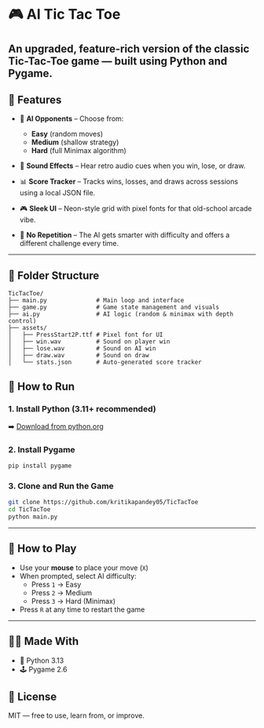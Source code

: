 # 🎮 AI Tic Tac Toe

An upgraded, feature-rich version of the classic Tic-Tac-Toe game — built using Python and Pygame. 
---

## 🎯 Features

- 🤖 **AI Opponents** – Choose from:
  - **Easy** (random moves)
  - **Medium** (shallow strategy)
  - **Hard** (full Minimax algorithm)

- 🎵 **Sound Effects** – Hear retro audio cues when you win, lose, or draw.

- 📊 **Score Tracker** – Tracks wins, losses, and draws across sessions using a local JSON file.

- 🎮 **Sleek UI** – Neon-style grid with pixel fonts for that old-school arcade vibe.

- 🧠 **No Repetition** – The AI gets smarter with difficulty and offers a different challenge every time.

---

## 📁 Folder Structure

```
TicTacToe/
├── main.py              # Main loop and interface
├── game.py              # Game state management and visuals
├── ai.py                # AI logic (random & minimax with depth control)
├── assets/
│   ├── PressStart2P.ttf # Pixel font for UI
│   ├── win.wav          # Sound on player win
│   ├── lose.wav         # Sound on AI win
│   ├── draw.wav         # Sound on draw
│   └── stats.json       # Auto-generated score tracker
```
## 🚀 How to Run

### 1. Install Python (3.11+ recommended)  
➡️ [Download from python.org](https://www.python.org/downloads/)

### 2. Install Pygame

```bash
pip install pygame
```

### 3. Clone and Run the Game

```bash
git clone https://github.com/kritikapandey05/TicTacToe
cd TicTacToe
python main.py
```

---

## 🧠 How to Play

- Use your **mouse** to place your move (`X`)
- When prompted, select AI difficulty:
  - Press `1` → Easy
  - Press `2` → Medium
  - Press `3` → Hard (Minimax)
- Press `R` at any time to restart the game

---

## 🧑‍💻 Made With

- 🐍 Python 3.13  
- 🕹️ Pygame 2.6  

## 📜 License

MIT — free to use, learn from, or improve.
